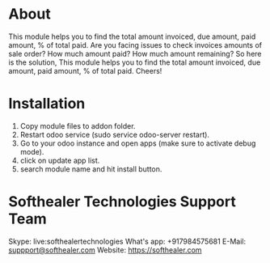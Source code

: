 About
============
This module helps you to find the total amount invoiced, due amount, paid amount, % of total paid. Are you facing issues to check invoices amounts of sale order? How much amount paid? How much amount remaining? So here is the solution, This module helps you to find the total amount invoiced, due amount, paid amount, % of total paid. Cheers!


Installation
============
1) Copy module files to addon folder.
2) Restart odoo service (sudo service odoo-server restart).
3) Go to your odoo instance and open apps (make sure to activate debug mode).
4) click on update app list. 
5) search module name and hit install button.

Softhealer Technologies Support Team
=====================================
Skype: live:softhealertechnologies
What's app: +917984575681
E-Mail: suppport@softhealer.com
Website: https://softhealer.com
